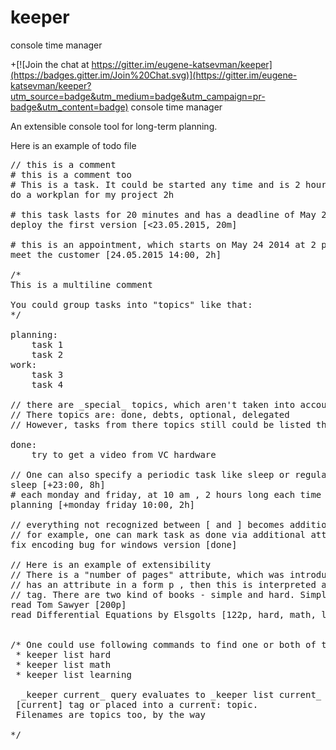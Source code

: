 
# keeper
console time manager

+[![Join the chat at https://gitter.im/eugene-katsevman/keeper](https://badges.gitter.im/Join%20Chat.svg)](https://gitter.im/eugene-katsevman/keeper?utm_source=badge&utm_medium=badge&utm_campaign=pr-badge&utm_content=badge)
 console time manager


An extensible console tool for long-term planning.

Here is an example of todo file
<pre>
// this is a comment
# this is a comment too
# This is a task. It could be started any time and is 2 hour long
do a workplan for my project 2h

# this task lasts for 20 minutes and has a deadline of May 23rd 2015
deploy the first version [<23.05.2015, 20m]

# this is an appointment, which starts on May 24 2014 at 2 pm and will last for 2 hours
meet the customer [24.05.2015 14:00, 2h]

/*
This is a multiline comment

You could group tasks into "topics" like that:
*/

planning:
    task 1
    task 2
work:
    task 3
    task 4

// there are _special_ topics, which aren't taken into accout when _keeper_ is evaluating your time
// There topics are: done, debts, optional, delegated
// However, tasks from there topics still could be listed through _keeper list <topic>_ command

done:
    try to get a video from VC hardware
    
// One can also specify a periodic task like sleep or regular plan meeting
sleep [+23:00, 8h]
# each monday and friday, at 10 am , 2 hours long each time
planning [+monday friday 10:00, 2h]

// everything not recognized between [ and ] becomes additional _topics_ of a task, or _tags_
// for example, one can mark task as done via additional attribute, instead of putting it into DONE topic
fix encoding bug for windows version [done]

// Here is an example of extensibility
// There is a "number of pages" attribute, which was introduced for planning to read a book. If task
// has an attribute in a form <int>p , then this is interpreted as a page count and this task is also assigned a "books"
// tag. There are two kind of books - simple and hard. Simple takes 6 minutes per page and _hard_ takes 12
read Tom Sawyer [200p]
read Differential Equations by Elsgolts [122p, hard, math, learning]


/* One could use following commands to find one or both of these tasks
 * keeper list hard
 * keeper list math
 * keeper list learning

  _keeper current_ query evaluates to _keeper list current_ , thus things you want to do first could be marked by
 [current] tag or placed into a current: topic.
 Filenames are topics too, by the way

*/
</pre>
